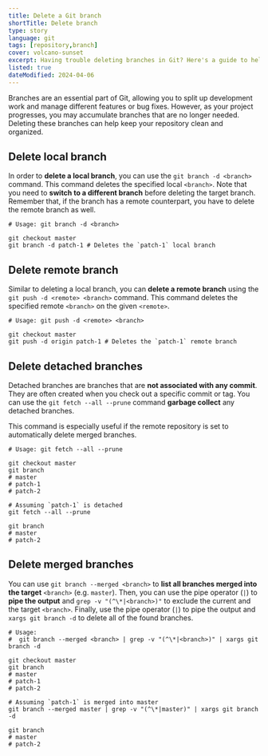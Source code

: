 ```yaml
---
title: Delete a Git branch
shortTitle: Delete branch
type: story
language: git
tags: [repository,branch]
cover: volcano-sunset
excerpt: Having trouble deleting branches in Git? Here's a guide to help you delete local, remote, detached, and merged branches.
listed: true
dateModified: 2024-04-06
---
```


Branches are an essential part of Git, allowing you to split up development work and manage different features or bug fixes. However, as your project progresses, you may accumulate branches that are no longer needed. Deleting these branches can help keep your repository clean and organized.

## Delete local branch

In order to **delete a local branch**, you can use the `git branch -d <branch>` command. This command deletes the specified local `<branch>`. Note that you need to **switch to a different branch** before deleting the target branch. Remember that, if the branch has a remote counterpart, you have to delete the remote branch as well.

```shell
# Usage: git branch -d <branch>

git checkout master
git branch -d patch-1 # Deletes the `patch-1` local branch
```

## Delete remote branch

Similar to deleting a local branch, you can **delete a remote branch** using the `git push -d <remote> <branch>` command. This command deletes the specified remote `<branch>` on the given `<remote>`.

```shell
# Usage: git push -d <remote> <branch>

git checkout master
git push -d origin patch-1 # Deletes the `patch-1` remote branch
```

## Delete detached branches

Detached branches are branches that are **not associated with any commit**. They are often created when you check out a specific commit or tag. You can use the `git fetch --all --prune` command **garbage collect** any detached branches.

This command is especially useful if the remote repository is set to automatically delete merged branches.

```shell
# Usage: git fetch --all --prune

git checkout master
git branch
# master
# patch-1
# patch-2

# Assuming `patch-1` is detached
git fetch --all --prune

git branch
# master
# patch-2
```

## Delete merged branches

You can use `git branch --merged <branch>` to **list all branches merged into the target** `<branch>` (e.g. `master`). Then, you can use the pipe operator (`|`) to **pipe the output** and `grep -v "(^\*|<branch>)"` to exclude the current and the target `<branch>`. Finally, use the pipe operator (`|`) to pipe the output and `xargs git branch -d` to delete all of the found branches.

```shell
# Usage:
#  git branch --merged <branch> | grep -v "(^\*|<branch>)" | xargs git branch -d

git checkout master
git branch
# master
# patch-1
# patch-2

# Assuming `patch-1` is merged into master
git branch --merged master | grep -v "(^\*|master)" | xargs git branch -d

git branch
# master
# patch-2
```
